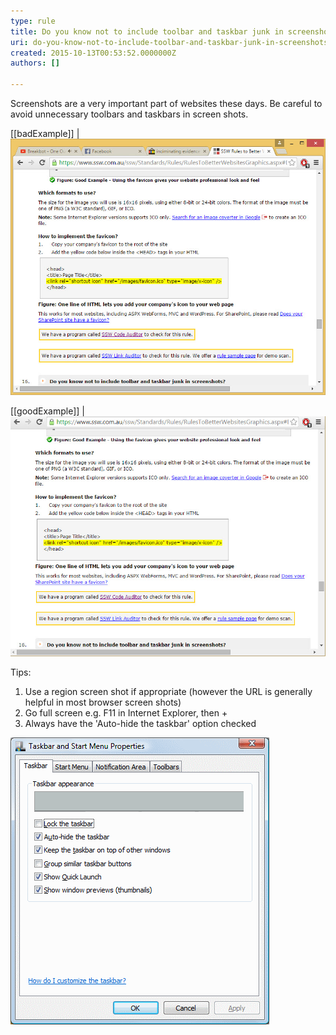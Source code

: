 ```yaml
---
type: rule
title: Do you know not to include toolbar and taskbar junk in screenshots?
uri: do-you-know-not-to-include-toolbar-and-taskbar-junk-in-screenshots
created: 2015-10-13T00:53:52.0000000Z
authors: []

---
```


Screenshots are a very important part of websites these days. Be careful to avoid unnecessary toolbars and taskbars in screen shots.
 
[[badExample]]
| ![ Bad Example - This screenshot includes personal browsers](Bad_Screenshot-with-personal-data.JPG)

[[goodExample]]
| ![ Good Example - This screenshot has been cropped to hide personal browsers](Good_No-Personal-Info.jpg)

Tips:

1. Use a region screen shot if appropriate (however the URL is generally helpful in most browser screen shots)
2. Go full screen e.g. F11 in Internet Explorer, then +
3. Always have the 'Auto-hide the taskbar' option checked

![ Always have the 'Auto-hide the taskbar' option checked so you do be screen shots](Good_Auto-Hide-Taskbar.gif)
